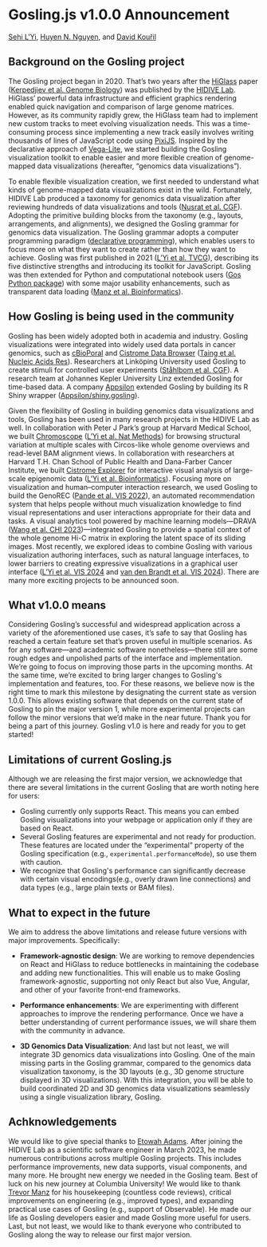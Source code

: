 # Gosling.js v1.0.0 Announcement

[Sehi L'Yi](https://sehilyi.com), [Huyen N. Nguyen](https://huyennguyen.com/), and [David Kouřil](https://www.davidkouril.com/)

## Background on the Gosling project
The Gosling project began in 2020. That’s two years after the [HiGlass](http://higlass.io/) paper ([Kerpedjiev et al. Genome Biology](https://doi.org/10.1186/s13059-018-1486-1)) was published by the [HIDIVE Lab](https://hidivelab.org/). HiGlass’ powerful data infrastructure and efficient graphics rendering enabled quick navigation and comparison of large genome matrices. However, as its community rapidly grew, the HiGlass team had to implement new custom tracks to meet evolving visualization needs. This was a time-consuming process since implementing a new track easily involves writing thousands of lines of JavaScript code using [PixiJS](https://pixijs.com/). Inspired by the declarative approach of [Vega-Lite](https://vega.github.io/vega-lite/), we started building the Gosling visualization toolkit to enable easier and more flexible creation of genome-mapped data visualizations (hereafter, “genomics data visualizations”).

To enable flexible visualization creation, we first needed to understand what kinds of genome-mapped data visualizations exist in the wild. Fortunately, HIDIVE Lab produced a taxonomy for genomics data visualization after reviewing hundreds of data visualizations and tools ([Nusrat et al. CGF](https://onlinelibrary.wiley.com/doi/full/10.1111/cgf.13727)). Adopting the primitive building blocks from the taxonomy (e.g., layouts, arrangements, and alignments), we designed the Gosling grammar for genomics data visualization. The Gosling grammar adopts a computer programming paradigm ([declarative programming](https://en.wikipedia.org/wiki/Declarative_programming)), which enables users to focus more on what they want to create rather than how they want to achieve. Gosling was first published in 2021 ([L’Yi et al. TVCG](https://pmc.ncbi.nlm.nih.gov/articles/PMC8826597/)), describing its five distinctive strengths and introducing its toolkit for JavaScript. Gosling was then extended for Python and computational notebook users ([Gos Python package](https://gosling-lang.github.io/gos/)) with some major usability enhancements, such as transparent data loading ([Manz et al. Bioinformatics](https://academic.oup.com/bioinformatics/article/39/1/btad050/6998203)).

## How Gosling is being used in the community
Gosling has been widely adopted both in academia and industry. Gosling visualizations were integrated into widely used data portals in cancer genomics, such as [cBioPoral](https://www.cbioportal.org/patient/openResource_CHROMOSCOPE?studyId=pancan_pcawg_2020&caseId=DO2706) and [Cistrome Data Browser](https://db3.cistrome.org/browser/) ([Taing et al. Nucleic Acids Res](https://academic.oup.com/nar/article/52/D1/D61/7424438)). Researchers at Linköping University used Gosling to create stimuli for controlled user experiments ([Ståhlbom et al. CGF](https://onlinelibrary.wiley.com/doi/10.1111/cgf.15102)). A research team at Johannes Kepler University Linz extended Gosling for time-based data. A company [Appsilon](https://www.appsilon.com/) extended Gosling by building its R Shiny wrapper ([Appsilon/shiny.gosling](https://appsilon.github.io/shiny.gosling/)).

Given the flexibility of Gosling in building genomics data visualizations and tools, Gosling has been used in many research projects in the HIDIVE Lab as well. In collaboration with Peter J Park’s group at Harvard Medical School, we built [Chromoscope](https://chromoscope.bio/) ([L’Yi et al. Nat Methods](https://www.nature.com/articles/s41592-023-02056-x)) for browsing structural variation at multiple scales with Circos-like whole genome overviews and read-level BAM alignment views. In collaboration with researchers at Harvard T.H. Chan School of Public Health and Dana-Farber Cancer Institute, we built [Cistrome Explorer](https://cisvis.gehlenborglab.org) for interactive visual analysis of large-scale epigenomic data ([L’Yi et al. Bioinformatics](https://academic.oup.com/bioinformatics/article/39/2/btad018/6998202)). Focusing more on visualization and human–computer interaction research, we used Gosling to build the GenoREC ([Pande et al. VIS 2022](https://ieeexplore.ieee.org/document/9908148)), an automated recommendation system that helps people without much visualization knowledge to find visual representations and user interactions appropriate for their data and tasks. A visual analytics tool powered by machine learning models—DRAVA ([Wang et al. CHI 2023](https://dl.acm.org/doi/full/10.1145/3544548.3581127))—integrated Gosling to provide a spatial context of the whole genome Hi-C matrix in exploring the latent space of its sliding images. Most recently, we explored ideas to combine Gosling with various visualization authoring interfaces, such as natural language interfaces, to lower barriers to creating expressive visualizations in a graphical user interface ([L’Yi et al. VIS 2024](https://ieeexplore.ieee.org/document/10670517) and [van den Brandt et al. VIS 2024](https://ieeexplore.ieee.org/document/10681582)). There are many more exciting projects to be announced soon.

## What v1.0.0 means
Considering Gosling’s successful and widespread application across a variety of the aforementioned use cases, it’s safe to say that Gosling has reached a certain feature set that’s proven useful in multiple scenarios. As for any software—and academic software nonetheless—there still are some rough edges and unpolished parts of the interface and implementation. We’re going to focus on improving those parts in the upcoming months. At the same time, we’re excited to bring larger changes to Gosling's implementation and features, too. For these reasons, we believe now is the right time to mark this milestone by designating the current state as version 1.0.0. This allows existing software that depends on the current state of Gosling to pin the major version 1, while more experimental projects can follow the minor versions that we’d make in the near future. Thank you for being a part of this journey. Gosling v1.0 is here and ready for you to get started!

## Limitations of current Gosling.js
Although we are releasing the first major version, we acknowledge that there are several limitations in the current Gosling that are worth noting here for users:

- Gosling currently only supports React. This means you can embed Gosling visualizations into your webpage or application only if they are based on React.
- Several Gosling features are experimental and not ready for production. These features are located under the “experimental” property of the Gosling specification (e.g., `experimental.performanceMode`), so use them with caution.
- We recognize that Gosling's performance can significantly decrease with certain visual encodings(e.g., overly drawn line connections) and data types (e.g., large plain texts or BAM files).

## What to expect in the future
We aim to address the above limitations and release future versions with major improvements. Specifically:

- **Framework-agnostic design**: We are working to remove dependencies on React and HiGlass to reduce bottlenecks in maintaining the codebase and adding new functionalities. This will enable us to make Gosling framework-agnostic, supporting not only React but also Vue, Angular, and other of your favorite front-end frameworks. 

- **Performance enhancements**: We are experimenting with different approaches to improve the rendering performance. Once we have a better understanding of current performance issues, we will share them with the community in advance. 

- **3D Genomics Data Visualization**: And last but not least, we will integrate 3D genomics data visualizations into Gosling. One of the main missing parts in the Gosling grammar, compared to the genomics data visualization taxonomy, is the 3D layouts (e.g., 3D genome structure displayed in 3D visualizations). With this integration, you will be able to build coordinated 2D and 3D genomics data visualizations seamlessly using a single visualization library, Gosling.

## Achknowledgements
We would like to give special thanks to [Etowah Adams](https://etowahadams.com/). After joining the HIDIVE Lab as a scientific software engineer in March 2023, he made numerous contributions across multiple Gosling projects. This includes performance improvements, new data supports, visual components, and many more. He brought new energy we needed in the Gosling team. Best of luck on his new journey at Columbia University! We would like to thank [Trevor Manz](https://trevorma.nz/) for his housekeeping (countless code reviews), critical improvements on engineering (e.g., improved types), and expanding practical use cases of Gosling (e.g., support of Observable). He made our life as Gosling developers easier and made Gosling more useful for users. Last, but not least, we would like to thank everyone who contributed to Gosling along the way to release our first major version.
